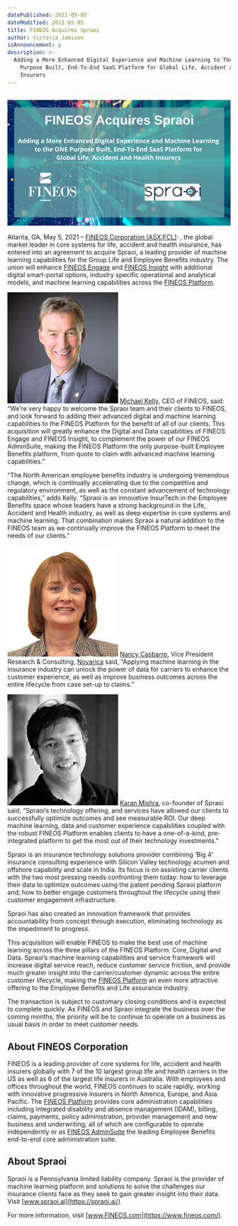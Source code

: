 ```yaml
---
datePublished: 2021-05-05
dateModified: 2021-05-05
title: FINEOS Acquires Spraoi
author: Victoria Jamison
isAnnouncement: y
description: >-
  Adding a More Enhanced Digital Experience and Machine Learning to The ONE
    Purpose Built, End-To-End SaaS Platform for Global Life, Accident and Health
    Insurers
---
```


&nbsp;![FINEOS ACQUIRES SPRAOI](fineos-banner.png)

Atlanta, GA, May 5, 2021 –
[FINEOS Corporation (ASX:FCL)](https://www.fineos.com/): , the global market
leader in core systems for life, accident and health insurance, has entered into
an agreement to acquire Spraoi, a leading provider of machine learning
capabilities for the Group Life and Employee Benefits industry. The union will
enhance [FINEOS Engage](https://www.fineos.com/platform/engage/) and
[FINEOS Insight](https://www.fineos.com/platform/insight/) with additional
digital smart-portal options, industry specific operational and analytical
models, and machine learning capabilities across the
[FINEOS Platform](https://www.fineos.com/platform/).

![michael-kelly-thumbnail](michael-kelly.jpg)
[Michael Kelly](https://www.linkedin.com/in/michael-kelly-4a23a3/), CEO of
FINEOS, said: “We’re very happy to welcome the Spraoi team and their clients to
FINEOS, and look forward to adding their advanced digital and machine learning
capabilities to the FINEOS Platform for the benefit of all of our clients. This
acquisition will greatly enhance the Digital and Data capabilities of FINEOS
Engage and FINEOS Insight, to complement the power of our FINEOS AdminSuite,
making the FINEOS Platform the only purpose-built Employee Benefits platform,
from quote to claim with advanced machine learning capabilities.”

“The North American employee benefits industry is undergoing tremendous change,
which is continually accelerating due to the competitive and regulatory
environment, as well as the constant advancement of technology capabilities,”
adds Kelly. “Spraoi is an innovative InsurTech in the Employee Benefits space
whose leaders have a strong background in the Life, Accident and Health
industry, as well as deep expertise in core systems and machine learning. That
combination makes Spraoi a natural addition to the FINEOS team as we continually
improve the FINEOS Platform to meet the needs of our clients.”

![nancy-casbarro-thumbnail](nancy-casbarro.jpg)
[Nancy Casbarro](https://novarica.com/team/), Vice President Research &
Consulting, [Novarica](https://novarica.com/) said, “Applying machine learning
in the insurance industry can unlock the power of data for carriers to enhance
the customer experience, as well as improve business outcomes across the entire
lifecycle from case set-up to claims.”

![karan-mishra-thumbnail](karan-mishra.jpg)
[Karan Mishra](https://www.linkedin.com/in/karan-mishra-spraoi/), co-founder of
Spraoi said, “Spraoi’s technology offering, and services have allowed our
clients to successfully optimize outcomes and see measurable ROI. Our deep
machine learning, data and customer experience capabilities coupled with the
robust FINEOS Platform enables clients to have a one-of-a-kind, pre-integrated
platform to get the most out of their technology investments.”

Spraoi is an insurance technology solutions provider combining ‘Big 4’ insurance
consulting experience with Silicon Valley technology acumen and offshore
capability and scale in India. Its focus is on assisting carrier clients with
the two most pressing needs confronting them today: how to leverage their data
to optimize outcomes using the patent pending Spraoi platform and; how to better
engage customers throughout the lifecycle using their customer engagement
infrastructure.

Spraoi has also created an innovation framework that provides accountability
from concept through execution, eliminating technology as the impediment to
progress.

This acquisition will enable FINEOS to make the best use of machine learning
across the three pillars of the FINEOS Platform: Core, Digital and Data.
Spraoi’s machine learning capabilities and service framework will increase
digital service reach, reduce customer service friction, and provide much
greater insight into the carrier/customer dynamic across the entire customer
lifecycle, making the [FINEOS Platform](https://www.fineos.com/platform/) an
even more attractive offering to the Employee Benefits and Life assurance
industry.

The transaction is subject to customary closing conditions and is expected to
complete quickly. As FINEOS and Spraoi integrate the business over the coming
months, the priority will be to continue to operate on a business as usual basis
in order to meet customer needs.

## About FINEOS Corporation

FINEOS is a leading provider of core systems for life, accident and health
insurers globally with 7 of the 10 largest group life and health carriers in the
US as well as 6 of the largest life insurers in Australia. With employees and
offices throughout the world, FINEOS continues to scale rapidly, working with
innovative progressive insurers in North America, Europe, and Asia Pacific. The
[FINEOS Platform](https://cts.businesswire.com/ct/CT?id=smartlink&url=https%3A%2F%2Fwww.fineos.com%2Fplatform%2F&esheet=52407092&newsitemid=20210406005619&lan=en-US&anchor=FINEOS+Platform&index=10&md5=662ae6768cea5a19df0844b1e839a2d5)
provides core administration capabilities including integrated disability and
absence management (IDAM), billing, claims, payments, policy administration,
provider management and new business and underwriting; all of which are
configurable to operate independently or as
[FINEOS AdminSuite](https://cts.businesswire.com/ct/CT?id=smartlink&url=https%3A%2F%2Fwww.fineos.com%2Fadminsuite%2F&esheet=52407092&newsitemid=20210406005619&lan=en-US&anchor=FINEOS+AdminSuite&index=11&md5=21fd66370f84b77fc8f2e63e6ae453b3)
the leading Employee Benefits end-to-end core administration suite.

## About Spraoi

Spraoi is a Pennsylvania limited liability company. Spraoi is the provider of
machine learning platform and solutions to solve the challenges our insurance
clients face as they seek to gain greater insight into their data. Visit
[www.spraoi.ai](https://spraoi.ai/)

For more information, visit [www.FINEOS.com](https://www.fineos.com/).
